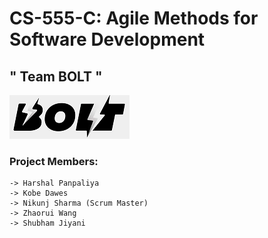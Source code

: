 # CS-555-C:  Agile Methods for Software Development
## " Team BOLT "

![](assets/ICON.png)


### Project Members:

    -> Harshal Panpaliya
    -> Kobe Dawes
    -> Nikunj Sharma (Scrum Master)
    -> Zhaorui Wang
    -> Shubham Jiyani
